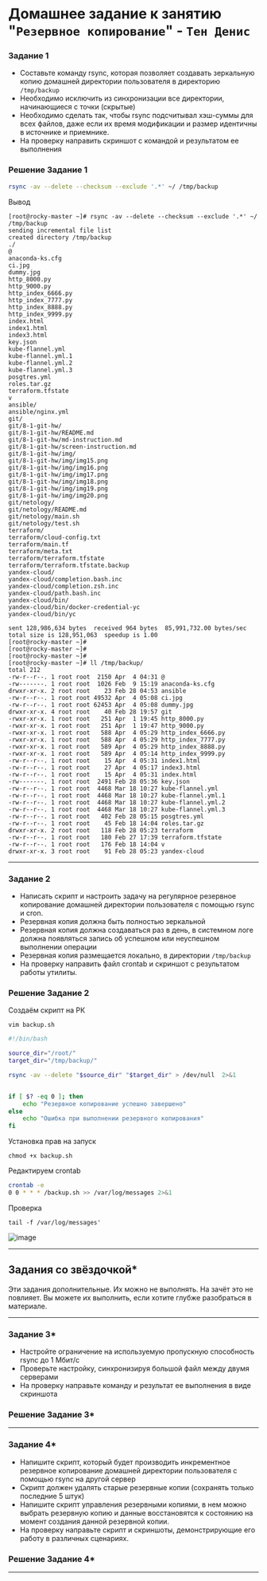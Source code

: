 # Домашнее задание к занятию "`Резервное копирование`" - `Тен Денис`


### Задание 1
- Составьте команду rsync, которая позволяет создавать зеркальную копию домашней директории пользователя в директорию `/tmp/backup`
- Необходимо исключить из синхронизации все директории, начинающиеся с точки (скрытые)
- Необходимо сделать так, чтобы rsync подсчитывал хэш-суммы для всех файлов, даже если их время модификации и размер идентичны в источнике и приемнике.
- На проверку направить скриншот с командой и результатом ее выполнения

### Решение Задание 1

```bash
rsync -av --delete --checksum --exclude '.*' ~/ /tmp/backup
```
Вывод

```screenshot
[root@rocky-master ~]# rsync -av --delete --checksum --exclude '.*' ~/ /tmp/backup
sending incremental file list
created directory /tmp/backup
./
@
anaconda-ks.cfg
ci.jpg
dummy.jpg
http_8000.py
http_9000.py
http_index_6666.py
http_index_7777.py
http_index_8888.py
http_index_9999.py
index.html
index1.html
index3.html
key.json
kube-flannel.yml
kube-flannel.yml.1
kube-flannel.yml.2
kube-flannel.yml.3
posgtres.yml
roles.tar.gz
terraform.tfstate
v
ansible/
ansible/nginx.yml
git/
git/8-1-git-hw/
git/8-1-git-hw/README.md
git/8-1-git-hw/md-instruction.md
git/8-1-git-hw/screen-instruction.md
git/8-1-git-hw/img/
git/8-1-git-hw/img/img15.png
git/8-1-git-hw/img/img16.png
git/8-1-git-hw/img/img17.png
git/8-1-git-hw/img/img18.png
git/8-1-git-hw/img/img19.png
git/8-1-git-hw/img/img20.png
git/netology/
git/netology/README.md
git/netology/main.sh
git/netology/test.sh
terraform/
terraform/cloud-config.txt
terraform/main.tf
terraform/meta.txt
terraform/terraform.tfstate
terraform/terraform.tfstate.backup
yandex-cloud/
yandex-cloud/completion.bash.inc
yandex-cloud/completion.zsh.inc
yandex-cloud/path.bash.inc
yandex-cloud/bin/
yandex-cloud/bin/docker-credential-yc
yandex-cloud/bin/yc

sent 128,986,634 bytes  received 964 bytes  85,991,732.00 bytes/sec
total size is 128,951,063  speedup is 1.00
[root@rocky-master ~]#
[root@rocky-master ~]#
[root@rocky-master ~]#
[root@rocky-master ~]# ll /tmp/backup/
total 212
-rw-r--r--. 1 root root  2150 Apr  4 04:31 @
-rw-------. 1 root root  1026 Feb  9 15:19 anaconda-ks.cfg
drwxr-xr-x. 2 root root    23 Feb 28 04:53 ansible
-rw-r--r--. 1 root root 49532 Apr  4 05:08 ci.jpg
-rw-r--r--. 1 root root 62453 Apr  4 05:08 dummy.jpg
drwxr-xr-x. 4 root root    40 Feb 28 19:57 git
-rwxr-xr-x. 1 root root   251 Apr  1 19:45 http_8000.py
-rwxr-xr-x. 1 root root   251 Apr  1 19:47 http_9000.py
-rwxr-xr-x. 1 root root   588 Apr  4 05:29 http_index_6666.py
-rwxr-xr-x. 1 root root   588 Apr  4 05:29 http_index_7777.py
-rwxr-xr-x. 1 root root   589 Apr  4 05:29 http_index_8888.py
-rwxr-xr-x. 1 root root   589 Apr  4 05:14 http_index_9999.py
-rw-r--r--. 1 root root    15 Apr  4 05:31 index1.html
-rw-r--r--. 1 root root    27 Apr  4 05:17 index3.html
-rw-r--r--. 1 root root    15 Apr  4 05:31 index.html
-rw-------. 1 root root  2491 Feb 28 05:36 key.json
-rw-r--r--. 1 root root  4468 Mar 18 10:27 kube-flannel.yml
-rw-r--r--. 1 root root  4468 Mar 18 10:27 kube-flannel.yml.1
-rw-r--r--. 1 root root  4468 Mar 18 10:27 kube-flannel.yml.2
-rw-r--r--. 1 root root  4468 Mar 18 10:27 kube-flannel.yml.3
-rw-r--r--. 1 root root   402 Feb 28 05:15 posgtres.yml
-rw-r--r--. 1 root root    45 Feb 18 14:04 roles.tar.gz
drwxr-xr-x. 2 root root   118 Feb 28 05:23 terraform
-rw-r--r--. 1 root root   180 Feb 27 17:39 terraform.tfstate
-rw-r--r--. 1 root root   176 Feb 18 14:04 v
drwxr-xr-x. 3 root root    91 Feb 28 05:23 yandex-cloud

```


---

### Задание 2
- Написать скрипт и настроить задачу на регулярное резервное копирование домашней директории пользователя с помощью rsync и cron.
- Резервная копия должна быть полностью зеркальной
- Резервная копия должна создаваться раз в день, в системном логе должна появляться запись об успешном или неуспешном выполнении операции
- Резервная копия размещается локально, в директории `/tmp/backup`
- На проверку направить файл crontab и скриншот с результатом работы утилиты.

### Решение Задание 2
Создаём скрипт на РК
```
vim backup.sh
```
```bash
#!/bin/bash

source_dir="/root/"
target_dir="/tmp/backup/"

rsync -av --delete "$source_dir" "$target_dir" > /dev/null  2>&1


if [ $? -eq 0 ]; then
    echo "Резервное копирование успешно завершено"
else
    echo "Ошибка при выполнении резервного копирования"
fi
```
Установка прав на запуск
```
chmod +x backup.sh
```
Редактируем crontab
```bash
crontab -e
0 0 * * * /backup.sh >> /var/log/messages 2>&1
```
Проверка

```
tail -f /var/log/messages'
```
![image](https://github.com/killakazzak/10-3-backup-rsync-hw/assets/32342205/d73df275-4fad-4a89-96ff-e3c81a83dbeb)

---

## Задания со звёздочкой*
Эти задания дополнительные. Их можно не выполнять. На зачёт это не повлияет. Вы можете их выполнить, если хотите глубже разобраться в материале.

---

### Задание 3*
- Настройте ограничение на используемую пропускную способность rsync до 1 Мбит/c
- Проверьте настройку, синхронизируя большой файл между двумя серверами
- На проверку направьте команду и результат ее выполнения в виде скриншота

### Решение Задание 3*


---

### Задание 4*
- Напишите скрипт, который будет производить инкрементное резервное копирование домашней директории пользователя с помощью rsync на другой сервер
- Скрипт должен удалять старые резервные копии (сохранять только последние 5 штук)
- Напишите скрипт управления резервными копиями, в нем можно выбрать резервную копию и данные восстановятся к состоянию на момент создания данной резервной копии.
- На проверку направьте скрипт и скриншоты, демонстрирующие его работу в различных сценариях.

### Решение Задание 4*
------
